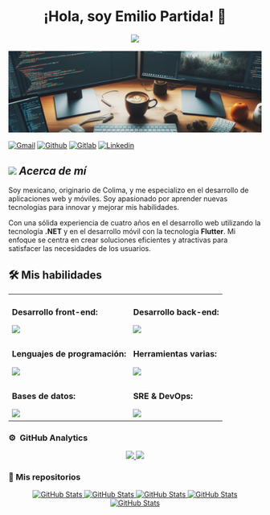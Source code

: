 <div align="center">
  <h1 align="center">¡Hola, soy Emilio Partida! 👋</h1>
</div>

<p align="center">
  <a href="https://github.com/DenverCoder1/readme-typing-svg">
    <img src="https://readme-typing-svg.herokuapp.com?center=true&width=500&height=50&color=457B9D&size=36&lines=Desarrollador+Backend;Desarrollador+WEB;Desarrollador+Flutter;Desarrollador+DevOps">
  </a>
</p>

<img src="imgs/Rectangle 2.png">


[![Gmail](https://img.shields.io/badge/Gmail-D14836?style=for-the-badge&logo=gmail&logoColor=white)](mailto:TDTxLE@gmail.com)
[![Github](https://img.shields.io/badge/GitHub-100000?style=for-the-badge&logo=github&logoColor=white)](https://github.com/LuisDeLaValie)
[![Gitlab](https://img.shields.io/badge/GitLab-330F63?style=for-the-badge&logo=gitlab&logoColor=white)](https://gitlab.com/LuisDeLaValie)
[![Linkedin](https://img.shields.io/badge/LinkedIn-0077B5?style=for-the-badge&logo=linkedin&logoColor=white)](https://www.linkedin.com/in/emilio-partida-68a6a71b9/)


## <img src="https://media.giphy.com/media/ObNTw8Uzwy6KQ/giphy.gif" width="30px">&nbsp;***Acerca de mí***

Soy mexicano, originario de Colima, y me especializo en el desarrollo de aplicaciones web y móviles. Soy apasionado por aprender nuevas tecnologías para innovar y mejorar mis habilidades.

Con una sólida experiencia de cuatro años en el desarrollo web utilizando la tecnología **.NET** y en el desarrollo móvil con la tecnología **Flutter**. Mi enfoque se centra en crear soluciones eficientes y atractivas para satisfacer las necesidades de los usuarios.


## 🛠️ Mis habilidades  

<div align="center">
<table>
    <tbody>
        <tr>
            <td>
                <h3>Desarrollo front-end:</h3>                 
                <a href="https://skillicons.dev">
                    <img src="https://skillicons.dev/icons?i=angular,bootstrap,css,dotnet,html,jquery,laravel,react,flutter,dart&perline=6" />
                </a>
            </td>
            <td>
                <h3>Desarrollo back-end:</h3>                 
                <a href="https://skillicons.dev">
                    <img src="https://skillicons.dev/icons?i=cs,dotnet,go,nginx,nodejs,php,py&perline=6" />
                </a>
            </td>
        </tr>
        <tr>
            <td>
                <h3>Lenguajes de programación:</h3>                 
                <a href="https://skillicons.dev">
                    <img src="https://skillicons.dev/icons?i=git,cs,bash,css,dart,dotnet,go,html,php,py&perline=6" />
                </a>
            </td>
            <td>
                <h3>Herramientas varias:</h3>                 
                <a href="https://skillicons.dev">
                    <img src="https://skillicons.dev/icons?i=git,docker,vim,jenkins,figma,postman,vscode,github,gitlab,linux,kafka,bash&perline=6" />
                </a>
            </td>
        </tr>
        <tr>
            <td>
                <h3>Bases de datos:</h3>                 
                <a href="https://skillicons.dev">
                    <img src="https://skillicons.dev/icons?i=postgres,mongodb,mysql,sqlite&perline=6" />
                </a>
            </td>
            <td>
                <h3>SRE & DevOps:</h3>                 
                <a href="https://skillicons.dev">
                    <img src="https://skillicons.dev/icons?i=aws,azure,nginx&perline=6" />
                </a>
            </td>
        </tr>
    </tbody>
</table>
</div>





<!-- ### Services & Frameworks: 
&emsp;
![Hasura](https://img.shields.io/badge/-Hasura-000?&logo=Hasura)
![Auth0](https://img.shields.io/badge/-Auth0-000?&logo=Auth0)
![Serverless](https://img.shields.io/badge/-Serverless-000?&logo=Serverless)
 -->


### ⚙️ &nbsp;GitHub Analytics

<p align="center">
<a href="https://github.com/ArisGuimera">
  <img height="180em" src="https://github-readme-stats-eight-theta.vercel.app/api?username=LuisDeLaValie&show_icons=true&theme=algolia&include_all_commits=true&count_private=true"/>
  <img height="180em" src="https://github-readme-stats-eight-theta.vercel.app/api/top-langs/?username=LuisDeLaValie&layout=compact&langs_count=8&theme=algolia"/>
</a>
</p>




### :open_file_folder: Mis repositorios 
<p align="center">
    <a href="https://github.com/LuisDeLaValie/Jenkins">
        <img src="https://github-readme-stats.vercel.app/api/pin/?username=LuisDeLaValie&repo=Jenkins&theme=tokyonight" alt="GitHub Stats" />
    </a>
    <a href="https://github.com/LuisDeLaValie/open_as_default">
        <img src="https://github-readme-stats.vercel.app/api/pin/?username=LuisDeLaValie&repo=open_as_default&theme=tokyonight" alt="GitHub Stats" />
    </a>
    <a href="https://github.com/LuisDeLaValie/xpence">
        <img src="https://github-readme-stats.vercel.app/api/pin/?username=LuisDeLaValie&repo=xpence&theme=tokyonight" alt="GitHub Stats" />
    </a>
    <a href="https://github.com/LuisDeLaValie/TDTxNFIcons">
        <img src="https://github-readme-stats.vercel.app/api/pin/?username=LuisDeLaValie&repo=TDTxNFIcons&theme=tokyonight" alt="GitHub Stats" />
    </a>
  <a href="https://github.com/LuisDeLaValie/viewpdf">
        <img src="https://github-readme-stats.vercel.app/api/pin/?username=LuisDeLaValie&repo=viewpdf&theme=tokyonight" alt="GitHub Stats" />
    </a>
</p>
